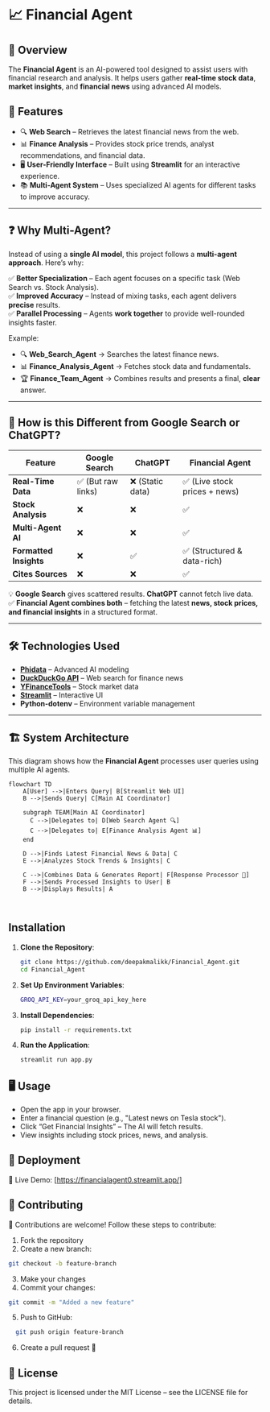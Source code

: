 # 📈 Financial Agent  


## 🌟 Overview  

The **Financial Agent** is an AI-powered tool designed to assist users with financial research and analysis. It helps users gather **real-time stock data**, **market insights**, and **financial news** using advanced AI models.  

## 🚀 Features  

- 🔍 **Web Search** – Retrieves the latest financial news from the web.  
- 📊 **Finance Analysis** – Provides stock price trends, analyst recommendations, and financial data.  
- 🖥️ **User-Friendly Interface** – Built using **Streamlit** for an interactive experience.  
- 📚 **Multi-Agent System** – Uses specialized AI agents for different tasks to improve accuracy.  

---

## ❓ Why Multi-Agent?  

Instead of using a **single AI model**, this project follows a **multi-agent approach**. Here’s why:  

✅ **Better Specialization** – Each agent focuses on a specific task (Web Search vs. Stock Analysis).  
✅ **Improved Accuracy** – Instead of mixing tasks, each agent delivers **precise** results.  
✅ **Parallel Processing** – Agents **work together** to provide well-rounded insights faster.  

Example:  
- 🔍 **Web_Search_Agent** → Searches the latest finance news.  
- 📊 **Finance_Analysis_Agent** → Fetches stock data and fundamentals.  
- 🏆 **Finance_Team_Agent** → Combines results and presents a final, **clear** answer.  

---

## 🔄 How is this Different from Google Search or ChatGPT?  

| Feature         | Google Search | ChatGPT | Financial Agent |
|----------------|--------------|---------|----------------|
| **Real-Time Data** | ✅ (But raw links) | ❌ (Static data) | ✅ (Live stock prices + news) |
| **Stock Analysis** | ❌ | ❌ | ✅ |
| **Multi-Agent AI** | ❌ | ❌ | ✅ |
| **Formatted Insights** | ❌ | ✅ | ✅ (Structured & data-rich) |
| **Cites Sources** | ❌ | ❌ | ✅ |

💡 **Google Search** gives scattered results. **ChatGPT** cannot fetch live data.  
✅ **Financial Agent combines both** – fetching the latest **news, stock prices, and financial insights** in a structured format.  

---

## 🛠️ Technologies Used  

- **[Phidata](https://phidata.com/)** – Advanced AI modeling  
- **[DuckDuckGo API](https://duckduckgo.com/)** – Web search for finance news  
- **[YFinanceTools](https://pypi.org/project/yfinance/)** – Stock market data  
- **[Streamlit](https://streamlit.io/)** – Interactive UI  
- **Python-dotenv** – Environment variable management  

---

## 🏗️ System Architecture  

This diagram shows how the **Financial Agent** processes user queries using multiple AI agents.  

```mermaid
flowchart TD
    A[User] -->|Enters Query| B[Streamlit Web UI]
    B -->|Sends Query| C[Main AI Coordinator]

    subgraph TEAM[Main AI Coordinator]
      C -->|Delegates to| D[Web Search Agent 🔍]
      C -->|Delegates to| E[Finance Analysis Agent 📊]
    end

    D -->|Finds Latest Financial News & Data| C
    E -->|Analyzes Stock Trends & Insights| C

    C -->|Combines Data & Generates Report| F[Response Processor 📝]
    F -->|Sends Processed Insights to User| B
    B -->|Displays Results| A



```

## Installation

1. **Clone the Repository**:  
   ```bash
   git clone https://github.com/deepakmalikk/Financial_Agent.git
   cd Financial_Agent
2. **Set Up Environment Variables**:
   ```bash
   GROQ_API_KEY=your_groq_api_key_here

3. **Install Dependencies**:
   ```bash
   pip install -r requirements.txt

4. **Run the Application**:
   ```bash
   streamlit run app.py

## 🖥️ Usage
- Open the app in your browser.
- Enter a financial question (e.g., "Latest news on Tesla stock").
- Click “Get Financial Insights” – The AI will fetch results.
- View insights including stock prices, news, and analysis.

## 🚀 Deployment

🔗 Live Demo: [https://financialagent0.streamlit.app/]

## 🤝 Contributing
🙌 Contributions are welcome! Follow these steps to contribute:

1. Fork the repository
2. Create a new branch:
 ```bash
git checkout -b feature-branch
```

3. Make your changes
4. Commit your changes:
```bash
git commit -m "Added a new feature"
```
5. Push to GitHub:
```bash
  git push origin feature-branch
```

6. Create a pull request 🚀

  
## 📜 License
This project is licensed under the MIT License – see the LICENSE file for details.
